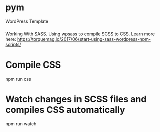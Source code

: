 # pym
WordPress Template

###
Working With SASS. Using wpsass to compile SCSS to CSS. Learn more here: https://torquemag.io/2017/06/start-using-sass-wordpress-npm-scripts/

# Compile CSS
npm run css

# Watch changes in SCSS files and compiles CSS automatically
npm run watch